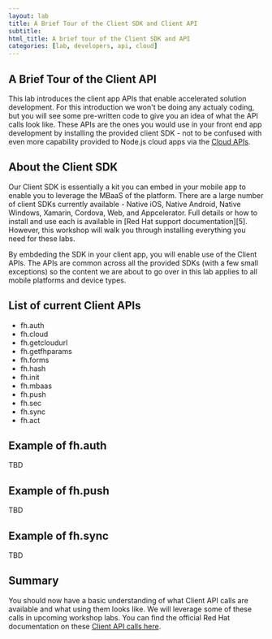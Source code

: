 ```yaml
---
layout: lab
title: A Brief Tour of the Client SDK and Client API
subtitle: 
html_title: A brief tour of the Client SDK and API
categories: [lab, developers, api, cloud]
---
```


## A Brief Tour of the Client API

This lab introduces the client app APIs that enable accelerated solution development.  For this introduction we won't be doing any actualy coding, but you will see some pre-written code to give you an idea of what the API calls look like.  These APIs are the ones you would use in your front end app development by installing the provided client SDK - not to be confused with even more capability provided to Node.js cloud apps via the [Cloud APIs][1].

## About the Client SDK
Our Client SDK is essentially a kit you can embed in your mobile app to enable you to leverage the MBaaS of the platform.  There are a large number of client SDKs currently available - Native iOS, Native Android, Native Windows, Xamarin, Cordova, Web, and Appcelerator.  Full details or how to install and use each is available in [Red Hat support documentation][5].  However, this workshop will walk you through installing everything you need for these labs.  

By embdeding the SDK in your client app, you will enable use of the Client APIs.  The APIs are common across all the provided SDKs (with a few small exceptions) so the content we are about to go over in this lab applies to all mobile platforms and device types.

## List of current Client APIs
* fh.auth
* fh.cloud
* fh.getcloudurl
* fh.getfhparams
* fh.forms
* fh.hash
* fh.init
* fh.mbaas
* fh.push
* fh.sec
* fh.sync
* fh.act

## Example of fh.auth
TBD

## Example of fh.push
TBD

## Example of fh.sync
TBD

## Summary
You should now have a basic understanding of what Client API calls are available and what using them looks like.  We will leverage some of these calls in upcoming workshop labs.  You can find the official Red Hat documentation on these [Client API calls here][3].

[1]: https://access.redhat.com/documentation/en/red-hat-mobile-application-platform/4.2/paged/cloud-api/
[2]: https://access.redhat.com/documentation/en/red-hat-mobile-application-platform/4.2/single/product-features/#sending-notifications
[3]: https://access.redhat.com/documentation/en/red-hat-mobile-application-platform/4.2/paged/client-api/
[4]: ./lab-a-tour-of-the-cloud-api.md